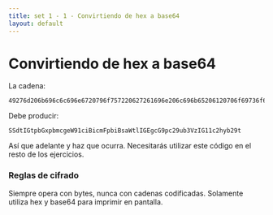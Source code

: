 ```yaml
---
title: set 1 - 1 - Convirtiendo de hex a base64
layout: default
---
```


Convirtiendo de hex a base64
============================

La cadena:

	49276d206b696c6c696e6720796f757220627261696e206c696b65206120706f69736f6e6f7573206d757368726f6f6d

Debe producir:

	SSdtIGtpbGxpbmcgeW91ciBicmFpbiBsaWtlIGEgcG9pc29ub3VzIG11c2hyb29t


Así que adelante y haz que ocurra. Necesitarás utilizar este código en el resto de los ejercicios.

<div class="warning">
<h3>Reglas de cifrado</h3>

<p>Siempre opera con bytes, nunca con cadenas codificadas. Solamente utiliza hex y base64 para imprimir en pantalla.</p>
</div>
